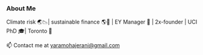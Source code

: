 ### About Me

Climate risk 🌏📉| sustainable finance 🌎💸 | EY Manager 💼 | 2x-founder | UCI PhD 🎓| Toronto 🍁 

📫 Contact me at [yaramohajerani@gmail.com](mailto:yaramohajerani@gmail.com)

<!--
**yaramohajerani/yaramohajerani** is a ✨ _special_ ✨ repository because its `README.md` (this file) appears on your GitHub profile.

Here are some ideas to get you started:

- 🔭 I’m currently working on ...
- 🌱 I’m currently learning ...
- 👯 I’m looking to collaborate on ...
- 🤔 I’m looking for help with ...
- 💬 Ask me about ...
- 📫 How to reach me: ...
- 😄 Pronouns: ...
- ⚡ Fun fact: ...
-->
